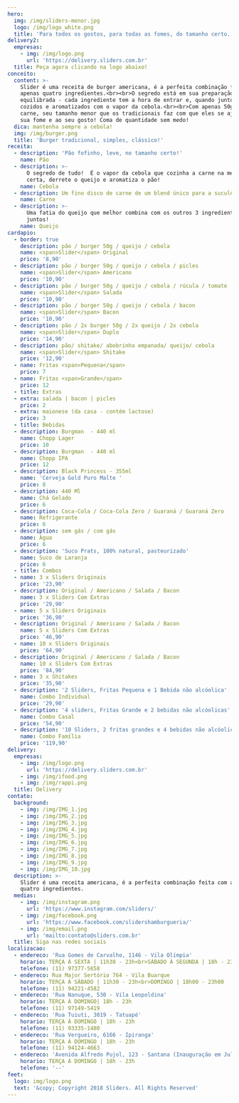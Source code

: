 ```yaml
---
hero:
  img: /img/sliders-menor.jpg
  logo: /img/logo_white.png
  title: 'Para todos os gostos, para todas as fomes, do tamanho certo.'
delivery2:
  empresas:
    - img: /img/logo.png
      url: 'https://delivery.sliders.com.br'
  title: Peça agora clicando na logo abaixo!
conceito:
  content: >-
    Slider é uma receita de burger americana, é a perfeita combinação feita com
    apenas quatro ingredientes.<br><br>O segredo está em sua preparação
    equilibrada - cada ingrediente tem a hora de entrar e, quando juntos, são
    cozidos e aromatizados com o vapor da cebola.<br><br>Com apenas 50g de
    carne, seu tamanho menor que os tradicionais faz com que eles se ajustem a
    sua fome e ao seu gosto! Coma de quantidade sem medo!
  dica: mantenha sempre a cebola!
  img: /img/burger.png
  title: 'Burger tradicional, simples, clássico!'
receita:
  - description: 'Pão fofinho, leve, no tamanho certo!'
    name: Pão
  - description: >-
      O segredo de tudo!  É o vapor da cebola que cozinha a carne na medida
      certa, derrete o queijo e aromatiza o pão!
    name: Cebola
  - description: Um fino disco de carne de um blend único para a suculência perfeita.
    name: Carne
  - description: >-
      Uma fatia do queijo que melhor combina com os outros 3 ingredientes
      juntos!
    name: Queijo
cardapio:
  - border: true
    description: pão / burger 50g / queijo / cebola
    name: <span>Slider</span> Original
    price: '8,90'
  - description: pão / burger 50g / queijo / cebola / picles
    name: <span>Slider</span> Americano
    price: '10,90'
  - description: pão / burger 50g / queijo / cebola / rúcula / tomate
    name: <span>Slider</span> Salada
    price: '10,90'
  - description: pão / burger 50g / queijo / cebola / bacon
    name: <span>Slider</span> Bacon
    price: '10,90'
  - description: pão / 2x burger 50g / 2x queijo / 2x cebola
    name: <span>Slider</span> Duplo
    price: '14,90'
  - description: pão/ shitake/ abobrinha empanada/ queijo/ cebola
    name: <span>Slider</span> Shitake
    price: '12,90'
  - name: Fritas <span>Pequena</span>
    price: 7
  - name: Fritas <span>Grande</span>
    price: 12
  - title: Extras
  - extra: salada | bacon | picles
    price: 2
  - extra: maionese (da casa - contém lactose)
    price: 3
  - title: Bebidas
  - description: Burgman  - 440 ml
    name: Chopp Lager
    price: 10
  - description: Burgman  - 440 ml
    name: Chopp IPA
    price: 12
  - description: Black Princess - 355ml
    name: 'Cerveja Gold Puro Malte '
    price: 8
  - description: 440 Ml
    name: Chá Gelado
    price: 6
  - description: Coca-Cola / Coca-Cola Zero / Guaraná / Guaraná Zero
    name: Refrigerante
    price: 6
  - description: sem gás / com gás
    name: Água
    price: 6
  - description: 'Suco Prats, 100% natural, pasteurizado'
    name: Suco de Laranja
    price: 6
  - title: Combos
  - name: 3 x Sliders Originais
    price: '23,90'
  - description: Original / Americano / Salada / Bacon
    name: 3 x Sliders Com Extras
    price: '29,90'
  - name: 5 x Sliders Originais
    price: '36,90'
  - description: Original / Americano / Salada / Bacon
    name: 5 x Sliders Com Extras
    price: '46,90'
  - name: 10 x Sliders Originais
    price: '64,90'
  - description: Original / Americano / Salada / Bacon
    name: 10 x Sliders Com Extras
    price: '84,90'
  - name: 3 x Shitakes
    price: '35,90'
  - description: '2 Sliders, Fritas Pequena e 1 Bebida não alcóolica'
    name: Combo Individual
    price: '29,90'
  - description: '4 sliders, Fritas Grande e 2 bebidas não alcóolicas'
    name: Combo Casal
    price: '54,90'
  - description: '10 Sliders, 2 fritas grandes e 4 bebidas não alcóolicas'
    name: Combo Família
    price: '119,90'
delivery:
  empresas:
    - img: /img/logo.png
      url: 'https://delivery.sliders.com.br'
    - img: /img/ifood.png
    - img: /img/rappi.png
  title: Delivery
contato:
  background:
    - img: /img/IMG_1.jpg
    - img: /img/IMG_2.jpg
    - img: /img/IMG_3.jpg
    - img: /img/IMG_4.jpg
    - img: /img/IMG_5.jpg
    - img: /img/IMG_6.jpg
    - img: /img/IMG_7.jpg
    - img: /img/IMG_8.jpg
    - img: /img/IMG_9.jpg
    - img: /img/IMG_10.jpg
  description: >-
    Slider é uma receita americana, é a perfeita combinação feita com apenas
    quatro ingredientes.
  medias:
    - img: /img/instagram.png
      url: 'https://www.instagram.com/sliders/'
    - img: /img/facebook.png
      url: 'https://www.facebook.com/slidershamburgueria/'
    - img: /img/email.png
      url: 'mailto:contato@sliders.com.br'
  title: Siga nas redes sociais
localizacao:
  - endereco: 'Rua Gomes de Carvalho, 1146 - Vila Olímpia'
    horario: TERÇA À SEXTA | 11h30 - 23h<br>SÁBADO À SEGUNDA | 18h - 23h
    telefone: (11) 97377-5658
  - endereco: Rua Major Sertório 764 - Vila Buarque
    horario: TERÇA À SÁBADO | 11h30 - 23h<br>DOMINGO | 18h00 - 23h00
    telefone: (11) 94221-4582
  - endereco: 'Rua Nanuque, 530 - Vila Leopoldina'
    horario: TERÇA À DOMINGO| 18h - 23h
    telefone: (11) 97149-5419
  - endereco: 'Rua Tuiuti, 3019 - Tatuapé'
    horario: TERÇA À DOMINGO | 18h - 23h
    telefone: (11) 93335-1480
  - endereco: 'Rua Vergueiro, 6166 - Ipiranga'
    horario: TERÇA À DOMINGO | 18h - 23h
    telefone: (11) 94124-4663
  - endereco: 'Avenida Alfredo Pujol, 123 - Santana (Inauguração em Julho/2021)'
    horario: TERÇA À DOMINGO | 18h - 23h
    telefone: '--'
feet:
  logo: img/logo.png
  text: '&copy; Copyright 2018 Sliders. All Rights Reserved'
---
```


